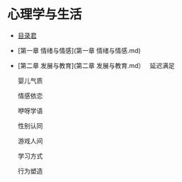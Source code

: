  # 心理学与生活

 - [目录君](README.md)
 - [第一章  情绪与情感](第一章  情绪与情感.md)
 - [第二章  发展与教育](第二章 发展与教育.md）
  
   延迟满足
    
   婴儿气质
   
   情感依恋
   
   咿呀学语
   
   性别认同
   
   游戏人间
   
   学习方式
   
   行为塑造
